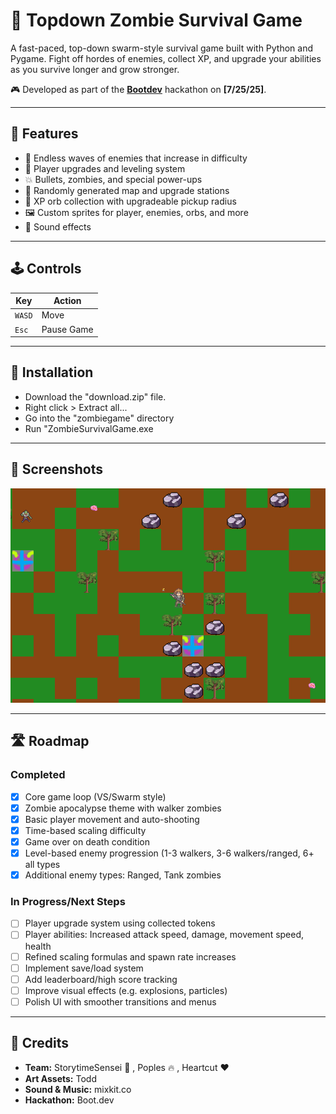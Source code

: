 # 🧟 Topdown Zombie Survival Game

A fast-paced, top-down swarm-style survival game built with Python and Pygame. Fight off hordes of enemies, collect XP, and upgrade your abilities as you survive longer and grow stronger.

🎮 Developed as part of the **[Bootdev](https://www.boot.dev/)** hackathon on **[7/25/25]**.

---

## 🚀 Features

- 🌊 Endless waves of enemies that increase in difficulty
- 🧍 Player upgrades and leveling system
- 💥 Bullets, zombies, and special power-ups
- 🧠 Randomly generated map and upgrade stations
- 🧲 XP orb collection with upgradeable pickup radius
- 🖼️ Custom sprites for player, enemies, orbs, and more
- 🎵 Sound effects

---

## 🕹️ Controls

| Key        | Action         |
|------------|----------------|
| `WASD`     | Move           |
| `Esc`      | Pause Game     |

---

## 🔧 Installation

- Download the "download.zip" file.
- Right click > Extract all...
- Go into the "zombiegame" directory
- Run "ZombieSurvivalGame.exe

---

## 📸 Screenshots

![Gameplay Screenshot 1](https://github.com/Poples/Bootdev-Hackathon/blob/main/Gameplay%20Screenshots/VeryEarlyGameplay.png) 

---

## 🛣️ Roadmap

### Completed
- [x] Core game loop (VS/Swarm style)
- [x] Zombie apocalypse theme with walker zombies  
- [x] Basic player movement and auto-shooting
- [x] Time-based scaling difficulty
- [x] Game over on death condition
- [x] Level-based enemy progression (1-3 walkers, 3-6 walkers/ranged, 6+ all types
- [x] Additional enemy types: Ranged, Tank zombies

### In Progress/Next Steps
- [ ] Player upgrade system using collected tokens
- [ ] Player abilities: Increased attack speed, damage, movement speed, health
- [ ] Refined scaling formulas and spawn rate increases
- [ ] Implement save/load system
- [ ] Add leaderboard/high score tracking
- [ ] Improve visual effects (e.g. explosions, particles)
- [ ] Polish UI with smoother transitions and menus

---

## 🧠 Credits

- **Team:** StorytimeSensei :monkey: , Poples :fire: , Heartcut :heart:
- **Art Assets:** Todd
- **Sound & Music:** mixkit.co
- **Hackathon:** Boot.dev
